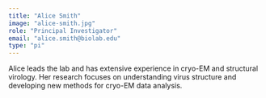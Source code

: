 ```yaml
---
title: "Alice Smith"
image: "alice-smith.jpg"
role: "Principal Investigator"
email: "alice.smith@biolab.edu"
type: "pi"
---
```


Alice leads the lab and has extensive experience in cryo-EM and structural virology. Her research focuses on understanding virus structure and developing new methods for cryo-EM data analysis.